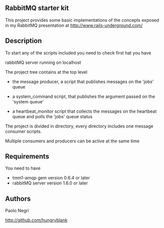 ## RabbitMQ starter kit

This project provides some basic implementations of the concepts exposed
in my RabbitMQ presentation at http://www.rails-underground.com/

## Description
  To start any of the scripts included you need to check first hat you have

  rabbitMQ server running on localhost

  The project tree contains at the top level 

*   the message producer, a script that publishes messages on the 'jobs' queue

*   a system_command script, that publishes the argument passed on the 'system queue'

*   a heartbeat_monitor script that collects the messages on the heartbeat
    queue and polls the 'jobs' queue status

  The project is divided in directory, every directory includes one message
  consumer scripts.


  Multiple consumers and producers can be active at the same time 
  
## Requirements
  You need to have 
  *   tmm1-amqp gem version 0.6.4 or later
  *   rabbitMQ server version 1.6.0 or later

## Authors
  Paolo Negri

http://github.com/hungryblank
